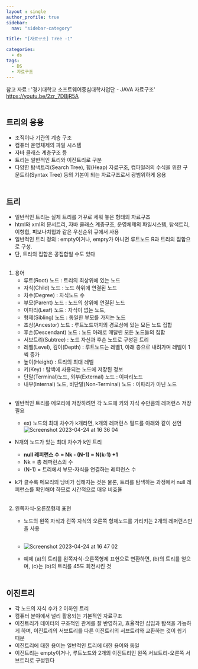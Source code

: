 ```yaml
---
layout : single
author_profile: true
sidebar: 
  nav: "sidebar-category"

title: "[자료구조] Tree -1"

categories:
  - ds
tags:
  - DS
  - 자료구조
---
```


참고 자료 : '경기대학교 소프트웨어중심대학사업단 - JAVA 자료구조' https://youtu.be/2zr_7DBjR5A <br><br>

## 트리의 응용
- 조직이나 기관의 계층 구조<br>
- 컴퓨터 운영체제의 파일 시스템<br>
- 자바 클래스 계층구조 등<br>
- 트리는 일반적인 트리와 이진트리로 구분<br>
- 다양한 탐색트리(Search Tree), 힙(Heap) 자료구조, 컴파일러의 수식을 위한 구문트리(Syntax Tree) 등의 기본이 되는 자료구조로서 광범위하게 응용<br><br>

## 트리
- 일반적인 트리는 실제 트리를 거꾸로 세워 놓은 형태의 자료구조<br>
- html와 xml의 문서트리, 자바 클래스 계층구조, 운영체제의 파일시스템, 탐색트리, 이항힙, 피보나치힙과 같은 우선순위 큐에서 사용<br>
- 일반적인 트리 정의 : empty이거나, empry가 아니면 루트노드 R과 트리의 집합으로 구성.<br>
- 단, 트리의 집합은 공집합일 수도 있다<br><br>

1. 용어
	- 루트(Root) 노드 : 트리의 최상위에 있는 노드<br>
	- 자식(Child) 노드 : 노드 하위에 연결된 노드<br>
	- 차수(Degree) : 자식노드 수<br>
	- 부모(Parent) 노드 : 노드의 상위에 연결된 노드<br>
	- 이파리(Leaf) 노드 : 자식이 없는 노드, <br>
	- 형제(Sibling) 노드 : 동일한 부모를 가지는 노드<br>
	- 조상(Ancestor) 노드 : 루트노드까지의 경로상에 있는 모든 노드 집합<br>
	- 후손(Descendant) 노드 : 노드 아래로 매달린 모든 노드들의 집합<br>
	- 서브트리(Subtree) : 노드 자신과 후손 노드로 구성된 트리<br>
	- 레벨(Level), 깊이(Depth) : 루트노드는 레벨1, 아래 층으로 내려가며 레벨이 1씩 증가<br>
	- 높이(Height) : 트리의 최대 레벨<br>
	- 키(Key) : 탐색에 사용되는 노드에 저장된 정보<br>
	- 단말(Terminal)노드, 외부(External) 노드 : 이파리노드<br>
	- 내부(Internal) 노드, 비단말(Non-Terminal) 노드 : 이파리가 아닌 노드<br><br>
	
- 일반적인 트리를 메모리에 저장하려면 각 노드에 키와 자식 수만큼의 레퍼런스 저장 필요<br>
	- ex) 노드의 최대 차수가 k개라면, k개의 레퍼런스 필드를 아래와 같이 선언<br>
![Screenshot 2023-04-24 at 16 36 04](https://user-images.githubusercontent.com/102012107/233929682-5c00b7aa-8138-44cd-9c1d-72211c7de113.JPG)

- N개의 노드가 있는 최대 차수가 k인 트리<br>
	- **null 레퍼런스 수 =  Nk - (N-1) = N(k-1) +1**<br>
	- Nk = 총 레퍼런스의 수<br>
	- (N-1) = 트리에서 부모-자식을 연결하는 레퍼런스 수<br>
 - k가 클수록 메모리의 낭비가 심해지는 것은 물론, 트리를 탐색하는 과정에서 null 레퍼런스를 확인해야 하므로 시간적으로 매우 비효율<br><br>

2. 왼쪽자식-오른쪼형제 표현<br>
	- 노드의 왼쪽 자식과 괸쪽 자식의 오른쪽 형제노드를 가리키는 2개의 레퍼런스만을 사용<br><br>
	- ![Screenshot 2023-04-24 at 16 47 02](https://user-images.githubusercontent.com/102012107/233936654-e51210fa-febd-439b-9fac-08a7e7e09e72.JPG)

	- 예제 (a)의 트리를 왼쪽자식-오른쪽형제 표현으로 변환하면, (b)의 트리를 얻으며, (c)는 (b)의 트리를 45도 회전시킨 것<br><br>


## 이진트리
- 각 노드의 자식 수가 2 이하인 트리<br>
- 컴퓨터 분야에서 널리 활용되는 기본적인 자료구조<br>
- 이진트리가 데이터의 구조적인 관계를 잘 반영하고, 효율적인 삽입과 탐색을 가능하게 하며, 이진트리의 서브트리를 다른 이진트리의 서브트리와 교환하는 것이 쉽기 때문<br>
- 이진트리에 대한 용어는 일반적인 트리에 대한 용어와 동일<br>
- 이진트리는 empty이거나, 루트노드와 2개의 이진트리인 왼쪽 서브트리-오른쪽 서브트리로 구성된다<br><br>
